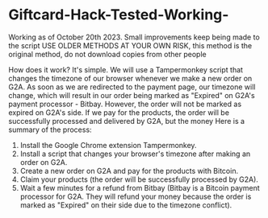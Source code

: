 # Giftcard-Hack-Tested-Working-
Working as of October 20th 2023. Small improvements keep being made to the script USE OLDER METHODS AT YOUR OWN RISK, this method is the original method, do not download copies from other people

How does it work?
It's simple. We will use a Tampermonkey script that changes the timezone of our
browser whenever we make a new order on G2A. As soon as we are redirected
to the payment page, our timezone will change, which will result in our order
being marked as "Expired" on G2A's payment processor - Bitbay. However, the
order will not be marked as expired on G2A's side. If we pay for the products,
the order will be successfully processed and delivered by G2A, but the money
Here is a summary of the process:
1. Install the Google Chrome extension Tampermonkey.
2. Install a script that changes your browser's timezone after making an order on G2A.
3. Create a new order on G2A and pay for the products with Bitcoin.
4. Claim your products (the order will be successfully processed by G2A).
5. Wait a few minutes for a refund from Bitbay (Bitbay is a Bitcoin payment processor for G2A. They will
refund your money because the order is marked as "Expired" on their side due to the timezone
conflict).

